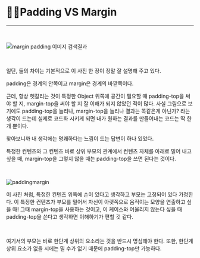 # 🐱‍🏍Padding VS Margin

---

<br/>

![margin padding 이미지 검색결과](https://encrypted-tbn0.gstatic.com/images?q=tbn:ANd9GcQgGpVArMbAa2ef-z-8JXkuiI6epipMSfjjOQ&usqp=CAU)

<br/>

일단, 둘의 차이는 기본적으로 이 사진 한 장이 정말 잘 설명해 주고 있다.

padding은 경계의 안쪽이고 margin은 경계의 바깥쪽이다. 

근데, 항상 헷갈리는 것이 특정한 Object 위쪽에 공간이 필요할 때 padding-top을 써야 할 지, margin-top을 써야 할 지 잘 이해가 되지 않았던 적이 많다. 사실 그림으로 보기에도 padding-top을 늘리나, margin-top을 늘리나 결과는 똑같은게 아닌가? 라는 생각이 드는데 실제로 코드화 시키게 되면 내가 원하는 결과를 만들어내는 코드는 딱 한 개 뿐이다.  

찾아보니까 내 생각에는 명쾌하다는 느낌이 드는 답변이 하나 있었다.

특정한 컨텐츠와 그 컨텐츠 바로 상위 부모의 관계에서 컨텐츠 자체를 아래로 밀어 내고 싶을 때, margin-top을 그렇지 않을 때는 padding-top을 쓰면 된다는 것이다.

<br/>

 ![paddingmargin](../assets/img/paddingmargin.png)



이 사진 처럼, 특정한 컨텐츠 위쪽에 손이 있다고 생각하고 부모는 고정되어 있다 가정한다. 이 특정한 컨텐츠가 부모를 밀어서 자신이 아랫쪽으로 움직이는 모양을 연출하고 싶을 때! 그때 margin-top을 사용하는 것이고, 이 케이스와 어울리지 않는다 싶을 때 padding-top을 쓴다고 생각하면 이해하기가 편할 것 같다. 

<br/>

여기서의 부모는 바로 한단계 상위의 요소라는 것을 반드시 명심해야 한다. 또한, 한단계 상위 요소가 없을 시에는 밀 수가 없기 때문에 padding-top만 가능하다.

